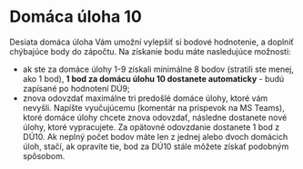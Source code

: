 # Domáca úloha 10
Desiata domáca úloha Vám umožní vylepšiť si bodové hodnotenie, a doplniť chýbajúce body do zápočtu. Na získanie bodu máte nasledujúce možnosti:

* ak ste za domáce úlohy 1-9 získali minimálne 8 bodov (stratili ste menej, ako 1 bod), **1 bod za domácu úlohu 10 dostanete automaticky** - budú zapísané po hodnotení DÚ9;
* znova odovzdať maximálne tri predošlé domáce úlohy, ktoré vám nevyšli. Napíšte vyučujúcemu (komentár na príspevok na MS Teams), ktoré domáce úlohy chcete znova odovzdať, následne dostanete nové úlohy, ktoré vypracujete. Za opätovné odovzdanie dostanete 1 bod z DÚ10. Ak neplný počet bodov máte len z jednej alebo dvoch domácich úloh, stačí, ak opravíte tie, bod za DÚ10 stále môžete získať podobným spôsobom.
